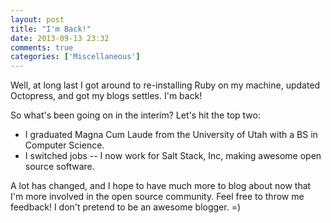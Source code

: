 ```yaml
---
layout: post
title: "I'm Back!"
date: 2013-09-13 23:32
comments: true
categories: ['Miscellaneous']
---
```


Well, at long last I got around to re-installing Ruby on my machine, updated
Octopress, and got my blogs settles.  I'm back!

So what's been going on in the interim?  Let's hit the top two:

- I graduated Magna Cum Laude from the University of Utah with a BS in Computer
  Science.
- I switched jobs -- I now work for Salt Stack, Inc, making awesome open source
  software.

A lot has changed, and I hope to have much more to blog about now that I'm more
involved in the open source community.  Feel free to throw me feedback!  I
don't pretend to be an awesome blogger.  =)
